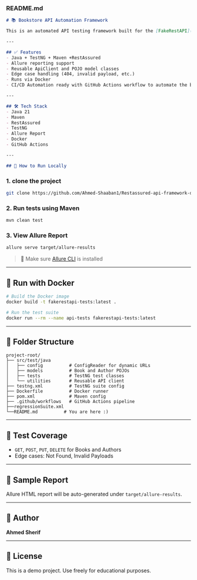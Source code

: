 ### README.md
```markdown
# 📚 Bookstore API Automation Framework

This is an automated API testing framework built for the [FakeRestAPI](https://fakerestapi.azurewebsites.net/) Bookstore endpoints. It covers CRUD operations for both Books and Authors with full integration into Docker and CI/CD pipelines.

---

## ✅ Features
- Java + TestNG + Maven +RestAssured
- Allure reporting support
- Reusable ApiClient and POJO model classes
- Edge case handling (404, invalid payload, etc.)
- Runs via Docker
- CI/CD Automation ready with GitHub Actions workflow to automate the build, test, and reporting process on every push and pull request.

---

## 🛠️ Tech Stack
- Java 21
- Maven
- RestAssured
- TestNG
- Allure Report
- Docker
- GitHub Actions

---

## 🚀 How to Run Locally
```


### 1. clone the project
```bash
git clone https://github.com/Ahmed-Shaaban1/Restassured-api-framework-demo
```

### 2. Run tests using Maven
```bash
mvn clean test 
```

### 3. View Allure Report
```bash
allure serve target/allure-results
```

> 📌 Make sure [Allure CLI](https://docs.qameta.io/allure/#_installing_a_commandline) is installed

---

## 🐳 Run with Docker
```bash
# Build the Docker image
docker build -t fakerestapi-tests:latest .

# Run the test suite
docker run --rm --name api-tests fakerestapi-tests:latest
```

---

## 🔁 Folder Structure
```
project-root/
├── src/test/java
│   ├── config          # ConfigReader for dynamic URLs
│   ├── models          # Book and Author POJOs
│   ├── tests           # TestNG test classes
│   └── utilities       # Reusable API client
├── testng.xml          # TestNG suite config
├── Dockerfile          # Docker runner
├── pom.xml             # Maven config
├── .github/workflows   # GitHub Actions pipeline
├──regressionSuite.xml
└──README.md          # You are here :)
```

---

## 🧪 Test Coverage
- `GET`, `POST`, `PUT`, `DELETE` for Books and Authors
- Edge cases: Not Found, Invalid Payloads

---

## 📸 Sample Report
Allure HTML report will be auto-generated under `target/allure-results`.

---

## 👤 Author
**Ahmed Sherif**

---

## 📄 License
This is a demo project. Use freely for educational purposes.
```"# Restassured-api-framework-demo" 
